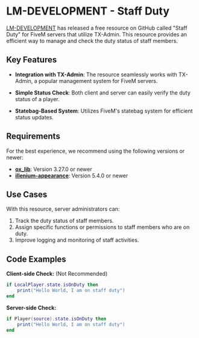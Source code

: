 # LM-DEVELOPMENT - Staff Duty

[LM-DEVELOPMENT](https://discord.gg/RbSVrGBA9t) has released a free resource on GitHub called "Staff Duty" for FiveM servers that utilize TX-Admin. This resource provides an efficient way to manage and check the duty status of staff members.

## Key Features

- **Integration with TX-Admin**: The resource seamlessly works with TX-Admin, a popular management system for FiveM servers.

- **Simple Status Check**: Both client and server can easily verify the duty status of a player.

- **Statebag-Based System**: Utilizes FiveM's statebag system for efficient status updates.

## Requirements

For the best experience, we recommend using the following versions or newer:

- **[ox_lib](https://github.com/overextended/ox_lib)**: Version 3.27.0 or newer
- **[illenium-appearance](https://github.com/iLLeniumStudios/illenium-appearance)**: Version 5.4.0 or newer

## Use Cases

With this resource, server administrators can:

1. Track the duty status of staff members.
2. Assign specific functions or permissions to staff members who are on duty.
3. Improve logging and monitoring of staff activities.

## Code Examples

**Client-side Check:** (Not Recommended)

```lua
if LocalPlayer.state.isOnDuty then
    print("Hello World, I am on staff duty")
end
```

**Server-side Check:**
```lua
if Player(source).state.isOnDuty then
    print("Hello World, I am on staff duty")
end
```

